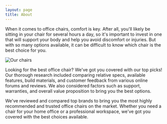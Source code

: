 ```yaml
---
layout: page
title: About
---
```


When it comes to office chairs, comfort is key. After all, you'll likely be sitting in your chair for several hours a day, so it's important to invest in one that will support your body and help you avoid discomfort or injuries. But with so many options available, it can be difficult to know which chair is the best choice for you.

![Our chairs](https://www.visitroswellga.com/imager/files_idss_com/C357/0aed2c1c-b854-4b2e-9e92-658c5dd606f2_cf127ca3a98712e9d52213b1386347a9.jpg)

Looking for the best office chair? We've got you covered with our top picks! Our thorough research included comparing relative specs, available features, build materials, and customer feedback from various online forums and reviews. We also considered factors such as support, warranties, and overall value proposition to bring you the best options.

We've reviewed and compared top brands to bring you the most highly recommended and trusted office chairs on the market. Whether you need a chair for your home office or a professional workspace, we've got you covered with the best choices available. 
